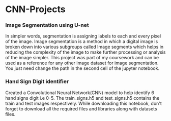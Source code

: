 # CNN-Projects

### Image Segmentation using U-net

In simpler words, segmentation is assigning labels to each and every pixel of the image. Image segmentation is a method in which a digital image is broken down into various subgroups called Image segments which helps in reducing the complexity of the image to make further processing or analysis of the image simpler.
This project was part of my coursework and can be used as a reference for any other image dataset for image segmentation.
You just need change the path in the second cell of the jupyter notebook.

### Hand Sign Digit identifier

Created a Convolutional Neural Network(CNN) model to help identify 6 hand signs digit i.e 0-5. The train_signs.h5 and test_signs.h5 contains the train and test images respectively.
While downloading this notebook, don't forget to download all the required files and libraries along with datasets files.
